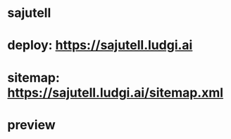 # sajutell

# deploy: https://sajutell.ludgi.ai

# sitemap: https://sajutell.ludgi.ai/sitemap.xml

# preview
